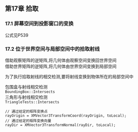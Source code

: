 ## 第17章 拾取
### 17.1 屏幕空间到投影窗口的变换
公式见P539  
### 17.2 位于世界空间与局部空间中的拾取射线
借助观察矩阵的逆矩阵,将几何体由观察空间变换回世界空间  
借助世界矩阵的逆矩阵,将几何体由世界空间变换到局部空间  
  
为了执行拾取射线的相交检测,要将射线变换到物体所在的局部空间中  
  
包围盒与射线相交检测  
`BoundingBox::Intersects`  
三角形与射线相交检测  
`TriangleTests::Intersects`  
```
// 通过给定的矩阵变换点
rayOrigin = XMVector3TransformCoord(rayOrigin, toLocal);
// 通过给定的矩阵变换向量
rayDir = XMVector3TransformNormal(rayDir, toLocal);
```